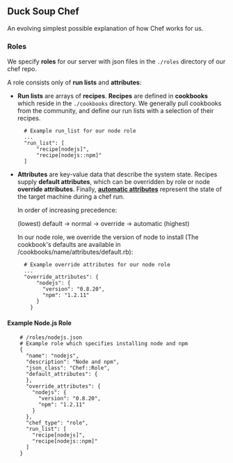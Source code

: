 ## Duck Soup Chef
An evolving simplest possible explanation of how Chef works for us.

### Roles

We specify **roles** for our server with json files in the `./roles` directory of our chef repo.

 A role consists only of **run lists** and **attributes**: 

+ **Run lists** are arrays of **recipes**. **Recipes** are defined in **cookbooks** which reside in the `./cookbooks` directory. We generally pull cookbooks from the community, and define our run lists with a selection of their recipes.

		# Example run_list for our node role
		...
		"run_list": [
    		"recipe[nodejs]",
    		"recipe[nodejs::npm]"
  		]

+ **Attributes** are key-value data that describe the system state. Recipes supply **default attributes**, which can be overridden by role or node **override attributes**. Finally, **[automatic attributes](http://wiki.opscode.com/display/chef/Automatic+Attributes)** represent the state of the target machine during a chef run.

	In order of increasing precedence: 
	
	(lowest) default -> normal -> override -> automatic (highest)
	
	In our node role, we override the version of node to install (The cookbook's defaults are available in /cookbooks/name/attributes/default.rb):
	
		# Example override attributes for our node role
		...
		"override_attributes": {
		    "nodejs": {
		      "version": "0.8.20",
		      "npm": "1.2.11"
		    }
		  }

#### Example Node.js Role

		# /roles/nodejs.json
		# Example role which specifies installing node and npm
		{
		  "name": "nodejs",
		  "description": "Node and npm",
		  "json_class": "Chef::Role",
		  "default_attributes": {
		  },
		  "override_attributes": {
		    "nodejs": {
		      "version": "0.8.20",
		      "npm": "1.2.11"
		    }
		  },
		  "chef_type": "role",
		  "run_list": [
		    "recipe[nodejs]",
		    "recipe[nodejs::npm]"
		  ]
		}

